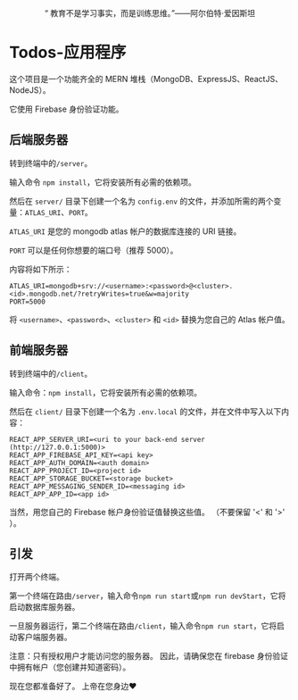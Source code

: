 <p align="center">“ 教育不是学习事实，而是训练思维。”——阿尔伯特·爱因斯坦</p>

# Todos-应用程序  

这个项目是一个功能齐全的 MERN 堆栈（MongoDB、ExpressJS、ReactJS、NodeJS）。  

它使用 Firebase 身份验证功能。 

## 后端服务器  

转到终端中的`/server`。  

输入命令 `npm install`，它将安装所有必需的依赖项。  

然后在 `server/` 目录下创建一个名为 `config.env` 的文件，并添加所需的两个变量：`ATLAS_URI`、`PORT`。  

`ATLAS_URI` 是您的 mongodb atlas 帐户的数据库连接的 URI 链接。  

`PORT` 可以是任何你想要的端口号（推荐 5000）。  

内容将如下所示：  
```
ATLAS_URI=mongodb+srv://<username>:<password>@<cluster>.<id>.mongodb.net/?retryWrites=true&w=majority  
PORT=5000  
```  
将 `<username>`、`<password>`、`<cluster>` 和 `<id>` 替换为您自己的 Atlas 帐户值。  

## 前端服务器  

转到终端中的`/client`。  

输入命令：`npm install`，它将安装所有必需的依赖项。  

然后在 `client/` 目录下创建一个名为 `.env.local` 的文件，并在文件中写入以下内容：  
```
REACT_APP_SERVER_URI=<uri to your back-end server (http://127.0.0.1:5000)>
REACT_APP_FIREBASE_API_KEY=<api key>
REACT_APP_AUTH_DOMAIN=<auth domain>
REACT_APP_PROJECT_ID=<project id>
REACT_APP_STORAGE_BUCKET=<storage bucket>
REACT_APP_MESSAGING_SENDER_ID=<messaging id>
REACT_APP_APP_ID=<app id>
```  
当然，用您自己的 Firebase 帐户身份验证值替换这些值。 （不要保留 '<' 和 '>' ）。  

## 引发  

打开两个终端。  

第一个终端在路由`/server`，输入命令`npm run start`或`npm run devStart`，它将启动数据库服务器。  

一旦服务器运行，第二个终端在路由`/client`，输入命令`npm run start`，它将启动客户端服务器。  

注意：只有授权用户才能访问您的服务器。 因此，请确保您在 firebase 身份验证中拥有帐户（您创建并知道密码）。  

现在您都准备好了。 上帝在您身边❤️
